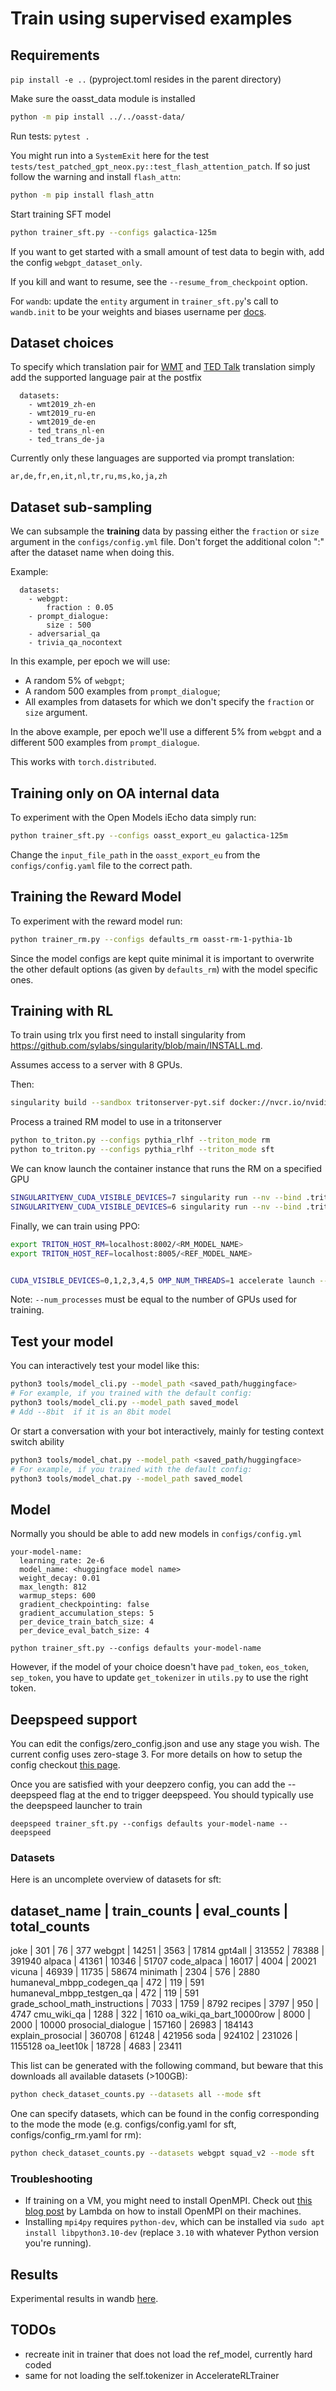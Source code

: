 # Train using supervised examples

## Requirements

`pip install -e ..` (pyproject.toml resides in the parent directory)

Make sure the oasst_data module is installed

```bash
python -m pip install ../../oasst-data/
```

Run tests: `pytest .`

You might run into a `SystemExit` here for the test
`tests/test_patched_gpt_neox.py::test_flash_attention_patch`. If so just follow
the warning and install `flash_attn`:

```bash
python -m pip install flash_attn
```

Start training SFT model

```bash
python trainer_sft.py --configs galactica-125m
```

If you want to get started with a small amount of test data to begin with, add
the config `webgpt_dataset_only`.

If you kill and want to resume, see the `--resume_from_checkpoint` option.

For `wandb`: update the `entity` argument in `trainer_sft.py`'s call to
`wandb.init` to be your weights and biases username per
[docs](https://docs.wandb.ai/ref/python/init).

## Dataset choices

To specify which translation pair for
[WMT](https://huggingface.co/datasets/wmt19) and
[TED Talk](https://huggingface.co/datasets/ted_talks_iwslt) translation simply
add the supported language pair at the postfix

```
  datasets:
    - wmt2019_zh-en
    - wmt2019_ru-en
    - wmt2019_de-en
    - ted_trans_nl-en
    - ted_trans_de-ja
```

Currently only these languages are supported via prompt translation:

```
ar,de,fr,en,it,nl,tr,ru,ms,ko,ja,zh
```

## Dataset sub-sampling

We can subsample the **training** data by passing either the `fraction` or
`size` argument in the `configs/config.yml` file. Don't forget the additional
colon ":" after the dataset name when doing this.

Example:

```
  datasets:
    - webgpt:
        fraction : 0.05
    - prompt_dialogue:
        size : 500
    - adversarial_qa
    - trivia_qa_nocontext
```

In this example, per epoch we will use:

- A random 5% of `webgpt`;
- A random 500 examples from `prompt_dialogue`;
- All examples from datasets for which we don't specify the `fraction` or `size`
  argument.

In the above example, per epoch we'll use a different 5% from `webgpt` and a
different 500 examples from `prompt_dialogue`.

This works with `torch.distributed`.

## Training only on OA internal data

To experiment with the Open Models iEcho data simply run:

```bash
python trainer_sft.py --configs oasst_export_eu galactica-125m
```

Change the `input_file_path` in the `oasst_export_eu` from the
`configs/config.yaml` file to the correct path.

## Training the Reward Model

To experiment with the reward model run:

```bash
python trainer_rm.py --configs defaults_rm oasst-rm-1-pythia-1b
```

Since the model configs are kept quite minimal it is important to overwrite the
other default options (as given by `defaults_rm`) with the model specific ones.

## Training with RL

To train using trlx you first need to install singularity from
<https://github.com/sylabs/singularity/blob/main/INSTALL.md>.

Assumes access to a server with 8 GPUs.

Then:

```bash
singularity build --sandbox tritonserver-pyt.sif docker://nvcr.io/nvidia/tritonserver:22.08-pyt-python-py3
```

Process a trained RM model to use in a tritonserver

```bash
python to_triton.py --configs pythia_rlhf --triton_mode rm
python to_triton.py --configs pythia_rlhf --triton_mode sft
```

We can know launch the container instance that runs the RM on a specified GPU

```bash
SINGULARITYENV_CUDA_VISIBLE_DEVICES=7 singularity run --nv --bind .triton_models/model_store_rm:/model_store tritonserver-pyt.sif tritonserver --model-repository=/model_store --http-port 8001 --grpc-port 8002 --metrics-port 8003
SINGULARITYENV_CUDA_VISIBLE_DEVICES=6 singularity run --nv --bind .triton_models/model_store_sft:/model_store tritonserver-pyt.sif tritonserver --model-repository=/model_store --http-port 8004 --grpc-port 8005 --metrics-port 8006
```

Finally, we can train using PPO:

```bash
export TRITON_HOST_RM=localhost:8002/<RM_MODEL_NAME>
export TRITON_HOST_REF=localhost:8005/<REF_MODEL_NAME>


CUDA_VISIBLE_DEVICES=0,1,2,3,4,5 OMP_NUM_THREADS=1 accelerate launch --main_process_port 29501 --config_file configs/accelerate_config.yaml --num_processes 6 trainer_rl.py --configs defaults defaults_rlhf pythia_rlhf oasst_export_latin_cyrillic_rlhf
```

Note: `--num_processes` must be equal to the number of GPUs used for training.

## Test your model

You can interactively test your model like this:

```bash
python3 tools/model_cli.py --model_path <saved_path/huggingface>
# For example, if you trained with the default config:
python3 tools/model_cli.py --model_path saved_model
# Add --8bit  if it is an 8bit model
```

Or start a conversation with your bot interactively, mainly for testing context
switch ability

```bash
python3 tools/model_chat.py --model_path <saved_path/huggingface>
# For example, if you trained with the default config:
python3 tools/model_chat.py --model_path saved_model
```

## Model

Normally you should be able to add new models in `configs/config.yml`

```
your-model-name:
  learning_rate: 2e-6
  model_name: <huggingface model name>
  weight_decay: 0.01
  max_length: 812
  warmup_steps: 600
  gradient_checkpointing: false
  gradient_accumulation_steps: 5
  per_device_train_batch_size: 4
  per_device_eval_batch_size: 4
```

```
python trainer_sft.py --configs defaults your-model-name
```

However, if the model of your choice doesn't have `pad_token`, `eos_token`,
`sep_token`, you have to update `get_tokenizer` in `utils.py` to use the right
token.

## Deepspeed support

You can edit the configs/zero_config.json and use any stage you wish. The
current config uses zero-stage 3. For more details on how to setup the config
checkout [this page](https://www.deepspeed.ai/tutorials/zero/).

Once you are satisfied with your deepzero config, you can add the --deepspeed
flag at the end to trigger deepspeed. You should typically use the deepspeed
launcher to train

```
deepspeed trainer_sft.py --configs defaults your-model-name --deepspeed
```

### Datasets

Here is an uncomplete overview of datasets for sft:

<!-- prettier-ignore -->
dataset_name                    | train_counts | eval_counts | total_counts
----------------------------------------------------------------

<!-- prettier-ignore -->
joke                            |       301    |      76     |       377
webgpt                          |     14251    |    3563     |     17814
gpt4all                         |    313552    |   78388     |    391940
alpaca                          |     41361    |   10346     |     51707
code_alpaca                     |     16017    |    4004     |     20021
vicuna                          |     46939    |   11735     |     58674
minimath                        |      2304    |     576     |      2880
humaneval_mbpp_codegen_qa       |       472    |     119     |       591
humaneval_mbpp_testgen_qa       |       472    |     119     |       591
grade_school_math_instructions  |      7033    |    1759     |      8792
recipes                         |      3797    |     950     |      4747
cmu_wiki_qa                     |      1288    |     322     |      1610
oa_wiki_qa_bart_10000row        |      8000    |    2000     |     10000
prosocial_dialogue              |    157160    |   26983     |    184143
explain_prosocial               |    360708    |   61248     |    421956
soda                            |    924102    |  231026     |   1155128
oa_leet10k                      |     18728    |    4683     |     23411

This list can be generated with the following command, but beware that this
downloads all available datasets (>100GB):

```bash
python check_dataset_counts.py --datasets all --mode sft
```

One can specify datasets, which can be found in the config corresponding to the
mode the mode (e.g. configs/config.yaml for sft, configs/config_rm.yaml for rm):

```bash
python check_dataset_counts.py --datasets webgpt squad_v2 --mode sft
```

### Troubleshooting

- If training on a VM, you might need to install OpenMPI. Check out
  [this blog post](https://lambdalabs.com/blog/horovod-keras-for-multi-gpu-training#open-mpi-optional)
  by Lambda on how to install OpenMPI on their machines.
- Installing `mpi4py` requires `python-dev`, which can be installed via
  `sudo apt install libpython3.10-dev` (replace `3.10` with whatever Python
  version you're running).

## Results

Experimental results in wandb
[here](https://wandb.ai/sanagnos/supervised-finetuning?workspace=user-sanagnos).

## TODOs

- recreate init in trainer that does not load the ref_model, currently hard
  coded
- same for not loading the self.tokenizer in AccelerateRLTrainer
